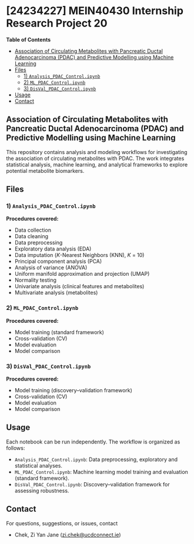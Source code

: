 # [24234227] MEIN40430 Internship Research Project 20 <!-- omit in toc -->

**Table of Contents**
- [Association of Circulating Metabolites with Pancreatic Ductal Adenocarcinoma (PDAC) and Predictive Modelling using Machine Learning](#association-of-circulating-metabolites-with-pancreatic-ductal-adenocarcinoma-pdac-and-predictive-modelling-using-machine-learning)
- [Files](#files)
  - [1) `Analysis_PDAC_Control.ipynb`](#1-analysis_pdac_controlipynb)
  - [2) `ML_PDAC_Control.ipynb`](#2-ml_pdac_controlipynb)
  - [3) `DisVal_PDAC_Control.ipynb`](#3-disval_pdac_controlipynb)
- [Usage](#usage)
- [Contact](#contact)

## Association of Circulating Metabolites with Pancreatic Ductal Adenocarcinoma (PDAC) and Predictive Modelling using Machine Learning
This repository contains analysis and modeling workflows for investigating the association of circulating metabolites with PDAC. The work integrates statistical analysis, machine learning, and analytical frameworks to explore potential metabolite biomarkers.

## Files
### 1) `Analysis_PDAC_Control.ipynb`
**Procedures covered:**
- Data collection
- Data cleaning
- Data preprocessing
- Exploratory data analysis (EDA)
- Data imputation ($K$-Nearest Neighbors (KNN), $K$ = 10)
- Principal component analysis (PCA)
- Analysis of variance (ANOVA)
- Uniform manifold approximation and projection (UMAP)
- Normality testing
- Univariate analysis (clinical features and metabolites)
- Multivariate analysis (metabolites)

### 2) `ML_PDAC_Control.ipynb`
**Procedures covered:**
- Model training (standard framework)
- Cross-validation (CV)
- Model evaluation
- Model comparison

### 3) `DisVal_PDAC_Control.ipynb`
**Procedures covered:**
- Model training (discovery–validation framework)
- Cross-validation (CV)
- Model evaluation
- Model comparison

## Usage
Each notebook can be run independently. The workflow is organized as follows:
- `Analysis_PDAC_Control.ipynb`: Data preprocessing, exploratory and statistical analyses.
- `ML_PDAC_Control.ipynb`: Machine learning model training and evaluation (standard framework).
- `DisVal_PDAC_Control.ipynb`: Discovery–validation framework for assessing robustness.

## Contact
For questions, suggestions, or issues, contact
- Chek, Zi Yan Jane (zi.chek@ucdconnect.ie)